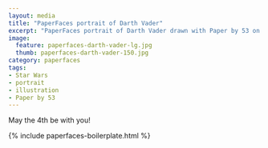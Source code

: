 ```yaml
---
layout: media
title: "PaperFaces portrait of Darth Vader"
excerpt: "PaperFaces portrait of Darth Vader drawn with Paper by 53 on an iPad."
image: 
  feature: paperfaces-darth-vader-lg.jpg
  thumb: paperfaces-darth-vader-150.jpg
category: paperfaces
tags: 
- Star Wars
- portrait
- illustration
- Paper by 53
---
```


May the 4th be with you!

{% include paperfaces-boilerplate.html %}